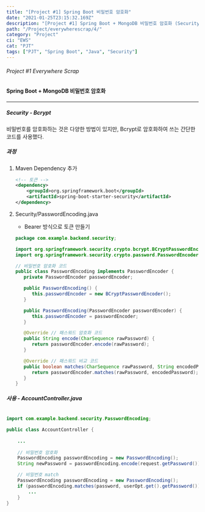 ```yaml
---
title: "[Project #1] Spring Boot 비밀번호 암호화"
date: "2021-01-25T23:15:32.169Z"
description: "[Project #1] Spring Boot + MongoDB 비밀번호 암호화 (Security)"
path: "/Project/everywherescrap/4/"
category: "Project"
ci: "EWS"
cat: "PJT"
tags: ["PJT", "Spring Boot", "Java", "Security"]
---
```




###### Project #1 Everywhere Scrap

#### Spring Boot + MongoDB 비밀번호 암호화

<hr />

##### Security - Bcrypt

비밀번호를 암호화하는 것은 다양한 방법이 있지만, Bcrypt로 암호화하여 쓰는 간단한 코드를 사용했다.



##### 과정

1. Maven Dependency 추가

   ```xml
   <!-- 토큰 -->
   <dependency>
       <groupId>org.springframework.boot</groupId>
       <artifactId>spring-boot-starter-security</artifactId>
   </dependency>
   ```
   
2. Security/PasswordEncoding.java

   * Bearer 방식으로 토큰 만들기

   ```java
   package com.example.backend.security;
   
   import org.springframework.security.crypto.bcrypt.BCryptPasswordEncoder;
   import org.springframework.security.crypto.password.PasswordEncoder;
   
   // 비밀번호 암호화 코드
   public class PasswordEncoding implements PasswordEncoder {
      private PasswordEncoder passwordEncoder;
   
      public PasswordEncoding() {
         this.passwordEncoder = new BCryptPasswordEncoder();
      }
   
      public PasswordEncoding(PasswordEncoder passwordEncoder) {
         this.passwordEncoder = passwordEncoder;
      }
   
      @Override	// 패스워드 암호화 코드
      public String encode(CharSequence rawPassword) {
         return passwordEncoder.encode(rawPassword);
      }
   
      @Override	// 패스워드 비교 코드
      public boolean matches(CharSequence rawPassword, String encodedPassword) {
         return passwordEncoder.matches(rawPassword, encodedPassword);
      }
   }
   ```

   

   

   

##### 사용 - AccountController.java

```java

import com.example.backend.security.PasswordEncoding;

public class AccountController {
    
    ...
        
    // 비밀번호 암호화
    PasswordEncoding passwordEncoding = new PasswordEncoding();
    String newPassword = passwordEncoding.encode(request.getPassword());

    // 비밀번호 match
    PasswordEncoding passwordEncoding = new PasswordEncoding();
    if (passwordEncoding.matches(password, userOpt.get().getPassword())) {
        ...
    }
}
```



